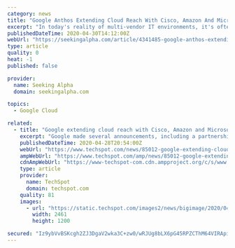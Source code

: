 ```yaml
---
category: news
title: "Google Anthos Extending Cloud Reach With Cisco, Amazon And Microsoft Connections"
excerpt: "In today's reality of multi-vendor IT environments, it's often better if everyone can play together. The strategy team over at Google Cloud seems to be particul"
publishedDateTime: 2020-04-30T14:12:00Z
webUrl: "https://seekingalpha.com/article/4341485-google-anthos-extending-cloud-reach-cisco-amazon-and-microsoft-connections"
type: article
quality: 0
heat: -1
published: false

provider:
  name: Seeking Alpha
  domain: seekingalpha.com

topics:
  - Google Cloud

related:
  - title: "Google extending cloud reach with Cisco, Amazon and Microsoft connections"
    excerpt: "Google made several announcements, including a partnership with Cisco that will better connect Cisco’s software-defined wide area network (SD-WAN) tools with Google Cloud. Google also announced the production release of Anthos for Amazon’s AWS and a preview"
    publishedDateTime: 2020-04-28T20:54:00Z
    webUrl: "https://www.techspot.com/news/85012-google-extending-cloud-reach-cisco-amazon-microsoft-connections.html"
    ampWebUrl: "https://www.techspot.com/amp/news/85012-google-extending-cloud-reach-cisco-amazon-microsoft-connections.html"
    cdnAmpWebUrl: "https://www-techspot-com.cdn.ampproject.org/c/s/www.techspot.com/amp/news/85012-google-extending-cloud-reach-cisco-amazon-microsoft-connections.html"
    type: article
    provider:
      name: TechSpot
      domain: techspot.com
    quality: 81
    images:
      - url: "https://static.techspot.com/images2/news/bigimage/2020/04/2020-04-28-image-30.jpg"
        width: 2461
        height: 1200

secured: "Iz9ybVvBSKcgh2ZJ3DgaV2wka3C+zw0/wRJUg8bLX6pG45RPZCThM64VIRApiaDP+AhRTtoAyUG4Gu3+2PcnXS3i7HeQd/HR/EzyT0KvzqWSFpNiDWtBuSRA1cUzT3qxFaxmKiKH2wmPfT5hqtZmsxJmaBlqnByvNpWvHZCwQxAn1fINAVmWV5jUXiihhCiep6MaydJDje+Eb7c4ZCOcIkK+S8PytFOkaFt2p68LIP1YU/ae9y0xYmsQcKGiDqSuRaBK2JD9rihNjH5NxUUKuo6kKkqAskkc+AWYbBCtkhMwPFWZBz3JrmhXncB/Wv6E;uV1tXineKIcLK3EFXN2Eug=="
---
```


